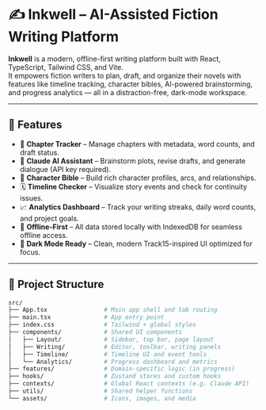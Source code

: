 # ✍️ Inkwell – AI-Assisted Fiction Writing Platform

**Inkwell** is a modern, offline-first writing platform built with React, TypeScript, Tailwind CSS, and Vite.  
It empowers fiction writers to plan, draft, and organize their novels with features like timeline tracking, character bibles, AI-powered brainstorming, and progress analytics — all in a distraction-free, dark-mode workspace.

---

## 🚀 Features

- 📝 **Chapter Tracker** – Manage chapters with metadata, word counts, and draft status.
- 🤖 **Claude AI Assistant** – Brainstorm plots, revise drafts, and generate dialogue (API key required).
- 👤 **Character Bible** – Build rich character profiles, arcs, and relationships.
- 🗓️ **Timeline Checker** – Visualize story events and check for continuity issues.
- 📈 **Analytics Dashboard** – Track your writing streaks, daily word counts, and project goals.
- 💾 **Offline-First** – All data stored locally with IndexedDB for seamless offline access.
- 🌙 **Dark Mode Ready** – Clean, modern Track15-inspired UI optimized for focus.

---

## 📁 Project Structure

```bash
src/
├── App.tsx                # Main app shell and tab routing
├── main.tsx               # App entry point
├── index.css              # Tailwind + global styles
├── components/            # Shared UI components
│   ├── Layout/            # Sidebar, top bar, page layout
│   ├── Writing/           # Editor, toolbar, writing panels
│   ├── Timeline/          # Timeline UI and event tools
│   └── Analytics/         # Progress dashboard and metrics
├── features/              # Domain-specific logic (in progress)
├── hooks/                 # Zustand stores and custom hooks
├── contexts/              # Global React contexts (e.g. Claude API)
├── utils/                 # Shared helper functions
└── assets/                # Icons, images, and media
```
